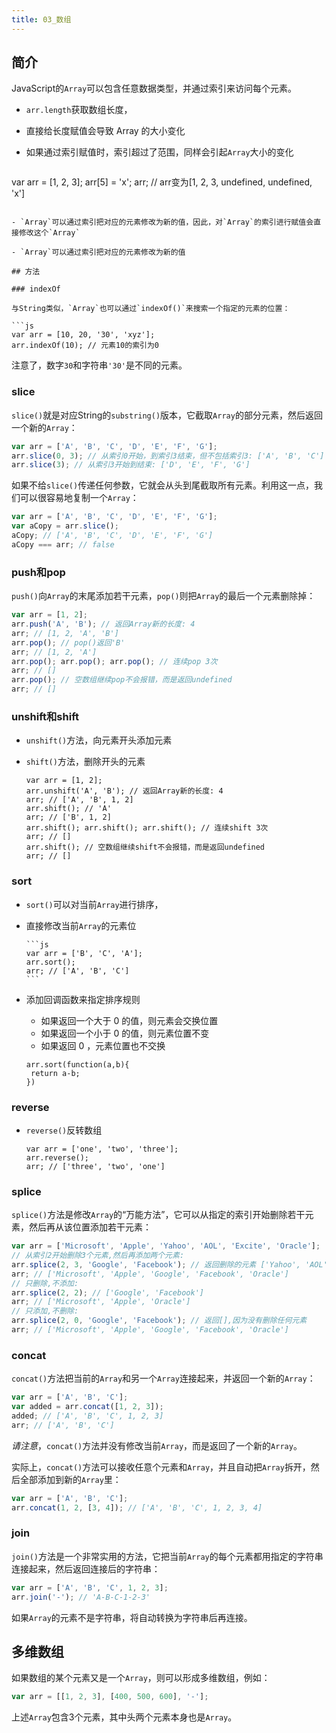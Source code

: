 ```yaml
---
title: 03_数组
---
```

## 简介

JavaScript的`Array`可以包含任意数据类型，并通过索引来访问每个元素。

- `arr.length`获取数组长度，

- 直接给长度赋值会导致 Array 的大小变化

- 如果通过索引赋值时，索引超过了范围，同样会引起`Array`大小的变化

  ```js

var arr = [1, 2, 3];
  arr[5] = 'x';
  arr; // arr变为[1, 2, 3, undefined, undefined, 'x']

  ```
  
- `Array`可以通过索引把对应的元素修改为新的值，因此，对`Array`的索引进行赋值会直接修改这个`Array`

- `Array`可以通过索引把对应的元素修改为新的值

## 方法

### indexOf

与String类似，`Array`也可以通过`indexOf()`来搜索一个指定的元素的位置：

```js
var arr = [10, 20, '30', 'xyz'];
arr.indexOf(10); // 元素10的索引为0
```

注意了，数字`30`和字符串`'30'`是不同的元素。

### slice

  `slice()`就是对应String的`substring()`版本，它截取`Array`的部分元素，然后返回一个新的`Array`：

  ```js
  var arr = ['A', 'B', 'C', 'D', 'E', 'F', 'G'];
  arr.slice(0, 3); // 从索引0开始，到索引3结束，但不包括索引3: ['A', 'B', 'C']
  arr.slice(3); // 从索引3开始到结束: ['D', 'E', 'F', 'G']
  ```

  如果不给`slice()`传递任何参数，它就会从头到尾截取所有元素。利用这一点，我们可以很容易地复制一个`Array`：

  ```js
  var arr = ['A', 'B', 'C', 'D', 'E', 'F', 'G'];
  var aCopy = arr.slice();
  aCopy; // ['A', 'B', 'C', 'D', 'E', 'F', 'G']
  aCopy === arr; // false
  ```

### push和pop

  `push()`向`Array`的末尾添加若干元素，`pop()`则把`Array`的最后一个元素删除掉：

  ```js
  var arr = [1, 2];
  arr.push('A', 'B'); // 返回Array新的长度: 4
  arr; // [1, 2, 'A', 'B']
  arr.pop(); // pop()返回'B'
  arr; // [1, 2, 'A']
  arr.pop(); arr.pop(); arr.pop(); // 连续pop 3次
  arr; // []
  arr.pop(); // 空数组继续pop不会报错，而是返回undefined
  arr; // []
  ```

### unshift和shift

- `unshift()`方法，向元素开头添加元素
- `shift()`方法，删除开头的元素

  ```
  var arr = [1, 2];
  arr.unshift('A', 'B'); // 返回Array新的长度: 4
  arr; // ['A', 'B', 1, 2]
  arr.shift(); // 'A'
  arr; // ['B', 1, 2]
  arr.shift(); arr.shift(); arr.shift(); // 连续shift 3次
  arr; // []
  arr.shift(); // 空数组继续shift不会报错，而是返回undefined
  arr; // []
  ```

### sort

- `sort()`可以对当前`Array`进行排序，

- 直接修改当前`Array`的元素位

      ```js
      var arr = ['B', 'C', 'A'];
      arr.sort();
      arr; // ['A', 'B', 'C']
      ```

- 添加回调函数来指定排序规则

  - 如果返回一个大于 0 的值，则元素会交换位置
  - 如果返回一个小于 0 的值，则元素位置不变
  - 如果返回 0 ，元素位置也不交换

  ```
  arr.sort(function(a,b){
   return a-b;
  })
  ```

### reverse

- `reverse()`反转数组

  ```
  var arr = ['one', 'two', 'three'];
  arr.reverse(); 
  arr; // ['three', 'two', 'one']
  ```

### splice

`splice()`方法是修改`Array`的“万能方法”，它可以从指定的索引开始删除若干元素，然后再从该位置添加若干元素：

```js
var arr = ['Microsoft', 'Apple', 'Yahoo', 'AOL', 'Excite', 'Oracle'];
// 从索引2开始删除3个元素,然后再添加两个元素:
arr.splice(2, 3, 'Google', 'Facebook'); // 返回删除的元素 ['Yahoo', 'AOL', 'Excite']
arr; // ['Microsoft', 'Apple', 'Google', 'Facebook', 'Oracle']
// 只删除,不添加:
arr.splice(2, 2); // ['Google', 'Facebook']
arr; // ['Microsoft', 'Apple', 'Oracle']
// 只添加,不删除:
arr.splice(2, 0, 'Google', 'Facebook'); // 返回[],因为没有删除任何元素
arr; // ['Microsoft', 'Apple', 'Google', 'Facebook', 'Oracle']
```

### concat

`concat()`方法把当前的`Array`和另一个`Array`连接起来，并返回一个新的`Array`：

```js
var arr = ['A', 'B', 'C'];
var added = arr.concat([1, 2, 3]);
added; // ['A', 'B', 'C', 1, 2, 3]
arr; // ['A', 'B', 'C']
```

*请注意*，`concat()`方法并没有修改当前`Array`，而是返回了一个新的`Array`。

实际上，`concat()`方法可以接收任意个元素和`Array`，并且自动把`Array`拆开，然后全部添加到新的`Array`里：

```js
var arr = ['A', 'B', 'C'];
arr.concat(1, 2, [3, 4]); // ['A', 'B', 'C', 1, 2, 3, 4]
```

### join

`join()`方法是一个非常实用的方法，它把当前`Array`的每个元素都用指定的字符串连接起来，然后返回连接后的字符串：

```js
var arr = ['A', 'B', 'C', 1, 2, 3];
arr.join('-'); // 'A-B-C-1-2-3'
```

如果`Array`的元素不是字符串，将自动转换为字符串后再连接。

## 多维数组

如果数组的某个元素又是一个`Array`，则可以形成多维数组，例如：

```js
var arr = [[1, 2, 3], [400, 500, 600], '-'];
```

上述`Array`包含3个元素，其中头两个元素本身也是`Array`。
